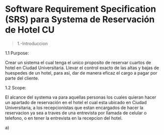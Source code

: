 # Software Requirement Specification (SRS) para Systema de Reservación de Hotel CU
> 1.-Introduccion

1.1 Purpose:

Crear un sistema el cual tenga el unico proposito de reservar cuartos de hotel en Ciudad Universitaria.
Llevar el control exacto de las altas y bajas de huespedes de un hotel, para así, dar de manera eficaz el cargo a pagar por parte del cliente.

1.2 Scope:

El alcance del systema va para aquellas personas los cuales quieran hacer un apartado de reservación en el hotel el cual esta ubicado en Ciudad Universitaria, a los recepcionistas que estan encargados de hacer la reservacion ya sea a traves de una entrevista por llamada de celular o telefono, o en tener la entrevista en la recepcion del hotel.

a)

>>>
